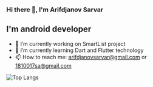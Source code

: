 ### Hi there 👋, I'm Arifdjanov Sarvar

## I'm android developer

- 🔭 I’m currently working on SmartList project
- 🌱 I’m currently learning Dart and Flutter technology
- 📫 How to reach me: arifdjanovsarvar@gmail.com or 1810017sa@gmail.com

![Top Langs](https://github-readme-stats.vercel.app/api/top-langs/?username=OverLordN7&layout=compact&theme=github_dark)

